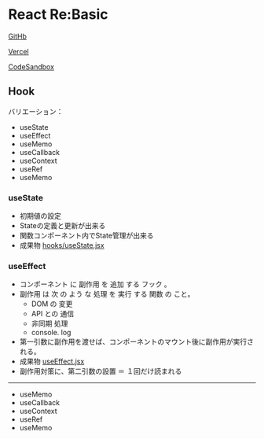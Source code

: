 # React Re:Basic

[GitHb](https://github.com/BoxPistols/React-R2-Autumn)

[Vercel](https://vercel.com/boxpistols/csb-rkge9)

[CodeSandbox](https://codesandbox.io/s/react-r2-54vex)

## Hook

バリエーション：

- useState
- useEffect
- useMemo
- useCallback
- useContext
- useRef
- useMemo

### useState

- 初期値の設定
- Stateの定義と更新が出来る
- 関数コンポーネント内でState管理が出来る
- 成果物 [hooks/useState.jsx](https://github.com/BoxPistols/React-R2-Autumn/blob/ft/useState/src/hooks/useState.jsx)

### useEffect

- コンポーネント に 副作用 を 追加 する フック 。
- 副作用 は 次 の よう な 処理 を 実行 する 関数 の こと。
  - DOM の 変更
  - API との 通信
  - 非同期 処理
  - console. log
- 第一引数に副作用を渡せば、コンポーネントのマウント後に副作用が実行される。
- 成果物 [useEffect.jsx](https://github.com/BoxPistols/React-R2-Autumn/blob/ft/useEffect/src/hooks/useEffect.jsx)
- 副作用対策に、第二引数の設置 ＝ １回だけ読まれる

---

- useMemo
- useCallback
- useContext
- useRef
- useMemo
